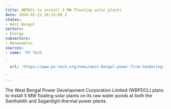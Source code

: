 ```yaml
---
title: WBPDCL to install 5 MW floating solar plants
date: 2018-02-21 19:33:00 Z
states:
- West Bengal
sectors:
- Energy
subsectors:
- Renewables
sources:
- name: 'PV Tech

'
  url: 'https://www.pv-tech.org/news/west-bengal-power-firm-tendering-for-10mw-of-floating-solar-on-thermal-powe

'
---
```


The West Bengal Power Development Corporation Limited (WBPDCL) plans to install 5 MW floating solar plants on its raw water ponds at both the Santhaldih and Sagardighi thermal power plants. 
